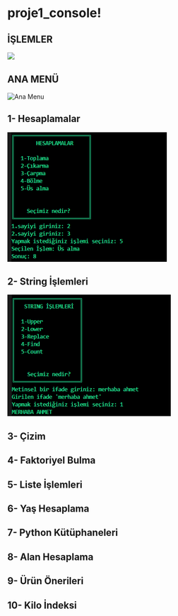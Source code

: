 # proje1_console!

## İŞLEMLER

<img height ="100" src = "resimler/Ana Menü.PNG"/>

## ANA MENÜ

![Ana Menu](https://github.com/ebru-shm/proje1_console/blob/main/resimler/Ana%20Men%C3%BC.PNG)

## 1- Hesaplamalar

![Hesaplamalar](https://github.com/ebru-shm/proje1_console/blob/main/resimler/Hesaplamalar.PNG)

## 2- String İşlemleri

![String](https://github.com/ebru-shm/proje1_console/blob/main/resimler/String.PNG)


## 3- Çizim
## 4- Faktoriyel Bulma
## 5- Liste İşlemleri
## 6- Yaş Hesaplama
## 7- Python Kütüphaneleri
## 8- Alan Hesaplama
## 9- Ürün Önerileri
## 10- Kilo İndeksi

